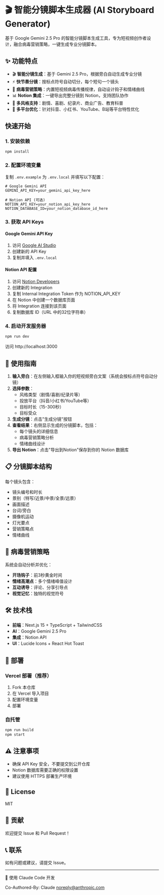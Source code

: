 # 🎬 智能分镜脚本生成器 (AI Storyboard Generator)

基于 Google Gemini 2.5 Pro 的智能分镜脚本生成工具，专为短视频创作者设计，融合病毒营销策略，一键生成专业分镜脚本。

## ✨ 功能特点

- 🎬 **智能分镜生成**：基于 Gemini 2.5 Pro，根据旁白自动生成专业分镜
- ⚡ **快节奏分镜**：按标点符号自动切分，每个短句一个镜头
- 🚀 **病毒营销策略**：内置短视频病毒传播规律，自动设计钩子和情绪曲线
- 📊 **Notion 集成**：一键导出完整分镜到 Notion，支持团队协作
- 🎨 **多风格支持**：剧情、喜剧、纪录片、商业广告、教育科普
- 📱 **多平台优化**：针对抖音、小红书、YouTube、B站等平台特性优化

## 快速开始

### 1. 安装依赖

```bash
npm install
```

### 2. 配置环境变量

复制 `.env.example` 为 `.env.local` 并填写以下配置：

```env
# Google Gemini API
GEMINI_API_KEY=your_gemini_api_key_here

# Notion API (可选)
NOTION_API_KEY=your_notion_api_key_here
NOTION_DATABASE_ID=your_notion_database_id_here
```

### 3. 获取 API Keys

#### Google Gemini API Key
1. 访问 [Google AI Studio](https://makersuite.google.com/app/apikey)
2. 创建新的 API Key
3. 复制并填入 `.env.local`

#### Notion API 配置
1. 访问 [Notion Developers](https://www.notion.so/my-integrations)
2. 创建新的 Integration
3. 复制 Internal Integration Token 作为 NOTION_API_KEY
4. 在 Notion 中创建一个数据库页面
5. 将 Integration 连接到该页面
6. 复制数据库 ID（URL 中的32位字符串）

### 4. 启动开发服务器

```bash
npm run dev
```

访问 http://localhost:3000

## 📖 使用指南

1. **输入旁白**：在左侧输入框输入你的短视频旁白文案（系统会按标点符号自动分镜）
2. **选择参数**：
   - 风格类型（剧情/喜剧/纪录片等）
   - 投放平台（抖音/小红书/YouTube等）
   - 目标时长（15-300秒）
   - 目标受众
3. **生成分镜**：点击"生成分镜"按钮
4. **查看结果**：右侧显示生成的分镜脚本，包括：
   - 每个镜头的详细信息
   - 病毒营销策略分析
   - 情绪曲线设计
5. **导出 Notion**：点击"导出到Notion"保存到你的 Notion 数据库

## 📋 分镜脚本结构

每个镜头包含：
- 镜头编号和时长
- 景别（特写/近景/中景/全景/远景）
- 画面描述
- 台词/旁白
- 摄像机运动
- 灯光要点
- 营销策略点
- 情绪曲线

## 🎯 病毒营销策略

系统会自动分析并优化：
- **开场钩子**：前3秒黄金时间
- **情绪高潮点**：多个情绪峰值设计
- **互动诱导**：评论、分享引导点
- **视觉记忆**：独特的视觉符号

## 🛠 技术栈

- **前端**：Next.js 15 + TypeScript + TailwindCSS
- **AI**：Google Gemini 2.5 Pro
- **集成**：Notion API
- **UI**：Lucide Icons + React Hot Toast

## 🚀 部署

### Vercel 部署（推荐）

1. Fork 本仓库
2. 在 Vercel 导入项目
3. 配置环境变量
4. 部署

### 自托管

```bash
npm run build
npm start
```

## ⚠️ 注意事项

- 确保 API Key 安全，不要提交到公开仓库
- Notion 数据库需要正确的权限设置
- 建议使用 HTTPS 部署生产环境

## 📄 License

MIT

## 🤝 贡献

欢迎提交 Issue 和 Pull Request！

## 📞 联系

如有问题或建议，请提交 Issue。

---

🤖 使用 Claude Code 开发

Co-Authored-By: Claude <noreply@anthropic.com>